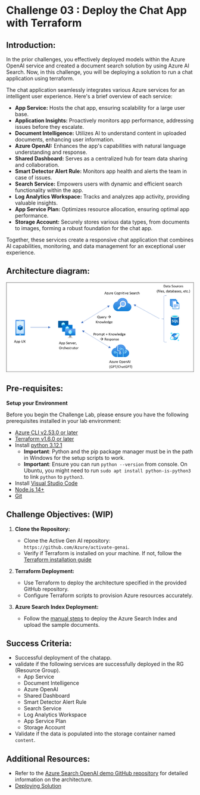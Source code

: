 # Challenge 03 :  Deploy the Chat App with Terraform

## Introduction:

In the prior challenges, you effectively deployed models within the Azure OpenAI service and created a document search solution by using Azure AI Search. Now, in this challenge, you will be deploying a solution to run a chat application using terraform.

The chat application seamlessly integrates various Azure services for an intelligent user experience. Here's a brief overview of each service:

- **App Service:** Hosts the chat app, ensuring scalability for a large user base.
- **Application Insights:** Proactively monitors app performance, addressing issues before they escalate.
- **Document Intelligence:** Utilizes AI to understand content in uploaded documents, enhancing user information.
- **Azure OpenAI:** Enhances the app's capabilities with natural language understanding and response.
- **Shared Dashboard:** Serves as a centralized hub for team data sharing and collaboration.
- **Smart Detector Alert Rule:** Monitors app health and alerts the team in case of issues.
- **Search Service:** Empowers users with dynamic and efficient search functionality within the app.
- **Log Analytics Workspace:** Tracks and analyzes app activity, providing valuable insights.
- **App Service Plan:** Optimizes resource allocation, ensuring optimal app performance.
- **Storage Account:** Securely stores various data types, from documents to images, forming a robust foundation for the chat app.

Together, these services create a responsive chat application that combines AI capabilities, monitoring, and data management for an exceptional user experience.

## Architecture diagram:

![](../media/appcomponents.png)

## Pre-requisites:
**Setup your Environment**

Before you begin the Challenge Lab, please ensure you have the following prerequisites installed in your lab environment:
* [Azure CLI v2.53.0 or later](https://aka.ms/azure-dev/install/)
* [Terraform v1.6.0 or later](https://developer.hashicorp.com/terraform/install)
* Install [python 3.12.1](https://www.python.org/downloads)
  * **Important**: Python and the pip package manager must be in the path in Windows for the setup scripts to work.
  * **Important**: Ensure you can run `python --version` from console. On Ubuntu, you might need to run `sudo apt install python-is-python3` to link `python` to `python3`.
* Install [Visual Studio Code](https://code.visualstudio.com/download/)
* [Node.js 14+](https://nodejs.org/en/download/)
* [Git](https://git-scm.com/downloads)

## Challenge Objectives: (WIP)

1. **Clone the Repository:**
   - Clone the Active Gen AI repository: `https://github.com/Azure/activate-genai`.
   - Verify if Terraform is installed on your machine. If not, follow the [Terraform installation guide](https://developer.hashicorp.com/terraform/install)

2. **Terraform Deployment:**
   - Use Terraform to deploy the architecture specified in the provided GitHub repository.
   - Configure Terraform scripts to provision Azure resources accurately.

3. **Azure Search Index Deployment:**
   - Follow the [manual steps](https://github.com/Azure/activate-genai/blob/main/infra/README.md) to deploy the Azure Search Index and upload the sample documents.
## Success Criteria:

- Successful deployment of the chatapp.
- validate if the following services are successfully deployed in the RG (Resource Group).
  - App Service
  - Document Intelligence
  - Azure OpenAI
  - Shared Dashboard
  - Smart Detector Alert Rule
  - Search Service
  - Log Analytics Workspace
  - App Service Plan
  - Storage Account
- Validate if the data is populated into the storage container named `content`.

## Additional Resources:

-  Refer to the  [Azure Search OpenAI demo GitHub repository](https://github.com/cmendible/azure-search-openai-demo) for detailed information on the architecture.
-  [Deploying Solution](https://github.com/Azure/activate-genai/blob/main/infra/README.md)

